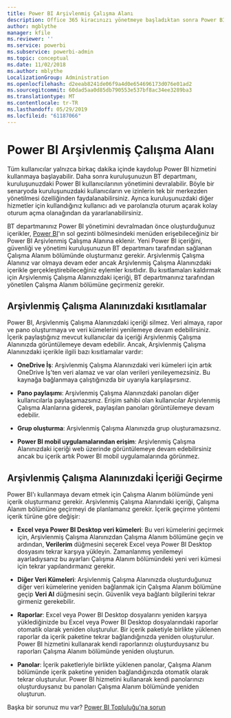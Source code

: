 ```yaml
---
title: Power BI Arşivlenmiş Çalışma Alanı
description: Office 365 kiracınızı yönetmeye başladıktan sonra Power BI Arşivlenmiş Çalışma Alanı
author: mgblythe
manager: kfile
ms.reviewer: ''
ms.service: powerbi
ms.subservice: powerbi-admin
ms.topic: conceptual
ms.date: 11/02/2018
ms.author: mblythe
LocalizationGroup: Administration
ms.openlocfilehash: d2eeab8241de06f9a4d0e654696173d076e01ad2
ms.sourcegitcommit: 60dad5aa0d85db790553e537bf8ac34ee3289ba3
ms.translationtype: MT
ms.contentlocale: tr-TR
ms.lasthandoff: 05/29/2019
ms.locfileid: "61187066"
---
```

# <a name="power-bi-archived-workspace"></a>Power BI Arşivlenmiş Çalışma Alanı

Tüm kullanıcılar yalnızca birkaç dakika içinde kaydolup Power BI hizmetini kullanmaya başlayabilir.  Daha sonra kuruluşunuzun BT departmanı, kuruluşunuzdaki Power BI kullanıcılarının yönetimini devralabilir.  Böyle bir senaryoda kuruluşunuzdaki kullanıcıların ve izinlerin tek bir merkezden yönetilmesi özelliğinden faydalanabilirsiniz. Ayrıca kuruluşunuzdaki diğer hizmetler için kullandığınız kullanıcı adı ve parolanızla oturum açarak kolay oturum açma olanağından da yararlanabilirsiniz.

BT departmanınız Power BI yönetimini devralmadan önce oluşturduğunuz içerikler, [Power BI](https://app.powerbi.com)'ın sol gezinti bölmesindeki menüden erişebileceğiniz bir Power BI Arşivlenmiş Çalışma Alanına eklenir. Yeni Power BI içeriğini, güvenliği ve yönetimi kuruluşunuzun BT departmanı tarafından sağlanan Çalışma Alanım bölümünde oluşturmanız gerekir.  Arşivlenmiş Çalışma Alanınız var olmaya devam eder ancak Arşivlenmiş Çalışma Alanınızdaki içerikle gerçekleştirebileceğiniz eylemler kısıtlıdır.  Bu kısıtlamaları kaldırmak için Arşivlenmiş Çalışma Alanınızdaki içeriği, BT departmanınız tarafından yönetilen Çalışma Alanım bölümüne geçirmeniz gerekir.

## <a name="restrictions-in-your-archived-workspace"></a>Arşivlenmiş Çalışma Alanınızdaki kısıtlamalar

Power BI, Arşivlenmiş Çalışma Alanınızdaki içeriği silmez. Veri almaya, rapor ve pano oluşturmaya ve veri kümelerini yenilemeye devam edebilirsiniz. İçerik paylaştığınız mevcut kullanıcılar da içeriği Arşivlenmiş Çalışma Alanınızda görüntülemeye devam edebilir. Ancak, Arşivlenmiş Çalışma Alanınızdaki içerikle ilgili bazı kısıtlamalar vardır:

* **OneDrive İş**: Arşivlenmiş Çalışma Alanınızdaki veri kümeleri için artık OneDrive İş'ten veri alamaz ve var olan verileri yenileyemezsiniz.  Bu kaynağa bağlanmaya çalıştığınızda bir uyarıyla karşılaşırsınız.

* **Pano paylaşımı**: Arşivlenmiş Çalışma Alanınızdaki panoları diğer kullanıcılarla paylaşamazsınız.  Erişim sahibi olan kullanıcılar Arşivlenmiş Çalışma Alanlarına giderek, paylaşılan panoları görüntülemeye devam edebilir.

* **Grup oluşturma**: Arşivlenmiş Çalışma Alanınızda grup oluşturamazsınız.

* **Power BI mobil uygulamalarından erişim**: Arşivlenmiş Çalışma Alanınızdaki içeriği web üzerinde görüntülemeye devam edebilirsiniz ancak bu içerik artık Power BI mobil uygulamalarında görünmez.

## <a name="migrating-content-in-your-archived-workspace"></a>Arşivlenmiş Çalışma Alanınızdaki İçeriği Geçirme

Power BI'ı kullanmaya devam etmek için Çalışma Alanım bölümünde yeni içerik oluşturmanız gerekir. Arşivlenmiş Çalışma Alanındaki içeriği, Çalışma Alanım bölümüne geçirmeyi de planlamanız gerekir.  İçerik geçirme yöntemi içerik türüne göre değişir:

* **Excel veya Power BI Desktop veri kümeleri**: Bu veri kümelerini geçirmek için, Arşivlenmiş Çalışma Alanınızdan Çalışma Alanım bölümüne geçin ve ardından, **Verilerim** düğmesini seçerek Excel veya Power BI Desktop dosyasını tekrar karşıya yükleyin.  Zamanlanmış yenilemeyi ayarladıysanız bu ayarları Çalışma Alanım bölümündeki yeni veri kümesi için tekrar yapılandırmanız gerekir.

* **Diğer Veri Kümeleri**: Arşivlenmiş Çalışma Alanınızda oluşturduğunuz diğer veri kümelerine yeniden bağlanmak için Çalışma Alanım bölümüne geçip **Veri Al** düğmesini seçin.  Güvenlik veya bağlantı bilgilerini tekrar girmeniz gerekebilir.

* **Raporlar**: Excel veya Power BI Desktop dosyalarını yeniden karşıya yüklediğinizde bu Excel veya Power BI Desktop dosyalarındaki raporlar otomatik olarak yeniden oluşturulur. Bir içerik paketiyle birlikte yüklenen raporlar da içerik paketine tekrar bağlandığınızda yeniden oluşturulur. Power BI hizmetini kullanarak kendi raporlarınızı oluşturduysanız bu raporları Çalışma Alanım bölümünde yeniden oluşturun.

* **Panolar**: İçerik paketleriyle birlikte yüklenen panolar, Çalışma Alanım bölümünde içerik paketine yeniden bağlandığınızda otomatik olarak tekrar oluşturulur. Power BI hizmetini kullanarak kendi panolarınızı oluşturduysanız bu panoları Çalışma Alanım bölümünde yeniden oluşturun.

Başka bir sorunuz mu var? [Power BI Topluluğu'na sorun](http://community.powerbi.com/)

